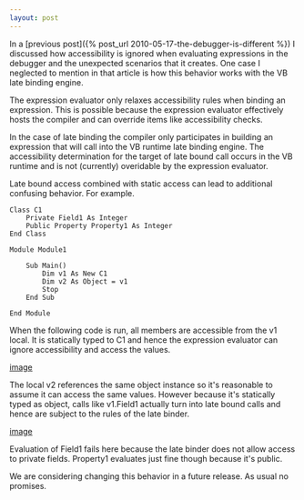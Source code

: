 ```yaml
---
layout: post
---
```

In a [previous post]({% post_url 2010-05-17-the-debugger-is-different %}) I discussed how accessibility is ignored when evaluating expressions in the debugger and the unexpected scenarios that it creates. One case I neglected to mention in that article is how this behavior works with the VB late binding engine.

The expression evaluator only relaxes accessibility rules when binding an expression. This is possible because the expression evaluator effectively hosts the compiler and can override items like accessibility checks.  

In the case of late binding the compiler only participates in building an expression that will call into the VB runtime late binding engine. The accessibility determination for the target of late bound call occurs in the VB runtime and is not (currently) overidable by the expression evaluator.  

Late bound access combined with static access can lead to additional confusing behavior. For example.

    
``` vbnet
Class C1
    Private Field1 As Integer
    Public Property Property1 As Integer
End Class

Module Module1

    Sub Main()
        Dim v1 As New C1
        Dim v2 As Object = v1
        Stop
    End Sub

End Module
```

When the following code is run, all members are accessible from the v1 local.  It is statically typed to C1 and hence the expression evaluator can ignore accessibility and access the values.

[image](http://blogs.msdn.com/blogfiles/jaredpar/WindowsLiveWriter/Nothingisprivateinthedebuggerpart2_10EBA/image_thumb.png)

The local v2 references the same object instance so it's reasonable to assume it can access the same values. However because it's statically typed as object, calls like v1.Field1 actually turn into late bound calls and hence are subject to the rules of the late binder.

[image](http://blogs.msdn.com/blogfiles/jaredpar/WindowsLiveWriter/Nothingisprivateinthedebuggerpart2_10EBA/image_thumb_1.png)

Evaluation of Field1 fails here because the late binder does not allow access to private fields. Property1 evaluates just fine though because it's public.

We are considering changing this behavior in a future release. As usual no promises.

